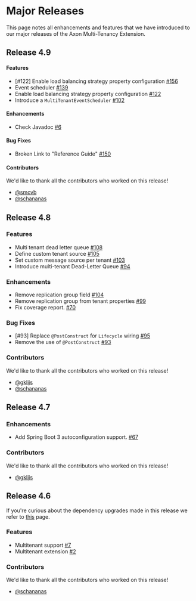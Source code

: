# Major Releases

This page notes all enhancements and features that we have introduced to our major releases of the Axon Multi-Tenancy Extension.

## Release 4.9

#### Features

- [#122] Enable load balancing strategy property configuration [#156](https://github.com/AxonFramework/extension-multitenancy/pull/156)
- Event scheduler [#139](https://github.com/AxonFramework/extension-multitenancy/pull/139)
- Enable load balancing strategy property configuration [#122](https://github.com/AxonFramework/extension-multitenancy/issues/122)
- Introduce a `MultiTenantEventScheduler` [#102](https://github.com/AxonFramework/extension-multitenancy/issues/102)

#### Enhancements

- Check Javadoc [#6](https://github.com/AxonFramework/extension-multitenancy/issues/6)

#### Bug Fixes

- Broken Link to "Reference Guide" [#150](https://github.com/AxonFramework/extension-multitenancy/issues/150)

#### Contributors

We'd like to thank all the contributors who worked on this release!

- [@smcvb](https://github.com/smcvb)
- [@schananas](https://github.com/schananas)

## Release 4.8

### Features

- Multi tenant dead letter queue [#108](https://github.com/AxonFramework/extension-multitenancy/pull/108)
- Define custom tenant source [#105](https://github.com/AxonFramework/extension-multitenancy/pull/105)
- Set custom message source per tenant [#103](https://github.com/AxonFramework/extension-multitenancy/issues/103)
- Introduce multi-tenant Dead-Letter Queue [#94](https://github.com/AxonFramework/extension-multitenancy/issues/94)

### Enhancements

- Remove replication group field [#104](https://github.com/AxonFramework/extension-multitenancy/pull/104)
- Remove replication group from tenant properties [#99](https://github.com/AxonFramework/extension-multitenancy/issues/99)
- Fix coverage report. [#70](https://github.com/AxonFramework/extension-multitenancy/pull/70)

### Bug Fixes

- [#93] Replace `@PostConstruct` for `Lifecycle` wiring [#95](https://github.com/AxonFramework/extension-multitenancy/pull/95)
- Remove the use of  `@PostConstruct` [#93](https://github.com/AxonFramework/extension-multitenancy/issues/93)

### Contributors

We'd like to thank all the contributors who worked on this release!

- [@gklijs](https://github.com/gklijs)
- [@schananas](https://github.com/schananas)

## Release 4.7

### Enhancements

- Add Spring Boot 3 autoconfiguration support. [#67](https://github.com/AxonFramework/extension-multitenancy/pull/67)

### Contributors

We'd like to thank all the contributors who worked on this release!

- [@gklijs](https://github.com/gklijs)

## Release 4.6

If you're curious about the dependency upgrades made in this release we refer to [this](https://github.com/AxonFramework/extension-multitenancy/releases/tag/axon-multi-tenancy-4.6.0) page.

### Features

- Multitenant support [#7](https://github.com/AxonFramework/extension-multitenancy/pull/7)
- Multitenant extension [#2](https://github.com/AxonFramework/extension-multitenancy/pull/2)

### Contributors

We'd like to thank all the contributors who worked on this release!

- [@schananas](https://github.com/schananas)

